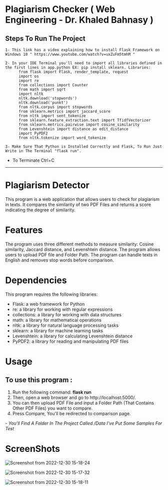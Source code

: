 # Plagiarism Checker ( Web Engineering - Dr. Khaled Bahnasy )

  ## Steps To Run The Project

    1- This link has a video explaining how to install Flask Framework on Windows 10 " https://www.youtube.com/watch?v=uxZuFm5tmhM "

    2- In your IDE Terminal you'll need to import all libraries defined in the first lines in app.python EX: pip install sklearn. Libraries: 
          from flask import Flask, render_template, request
          import os
          import re
          from collections import Counter
          from math import sqrt
          import nltk
          nltk.download('stopwords')
          nltk.download('punkt')
          from nltk.corpus import stopwords
          from sklearn.metrics import jaccard_score
          from nltk import sent_tokenize
          from sklearn.feature_extraction.text import TfidfVectorizer
          from sklearn.metrics.pairwise import cosine_similarity
          from Levenshtein import distance as edit_distance
          import PyPDF2
          from nltk.tokenize import word_tokenize

    3- Make Sure That Python is Installed Correctly and Flask, To Run Just Write in The Terminal "flask run".

- To Terminate Ctrl+C

---------------------------------------------------------------------------------------------------------------------------------------------------------


# Plagiarism Detector
This program is a web application that allows users to check for plagiarism in texts. It compares the similarity of two PDF Files and returns a score indicating the degree of similarity.

# Features
The program uses three different methods to measure similarity: Cosine similarity, Jaccard distance, and Levenshtein distance.
The program allows users to upload PDF file and Folder Path.
The program can handle texts in English and removes stop words before comparison.

# Dependencies
This program requires the following libraries:
  - Flask: a web framework for Python
  - re: a library for working with regular expressions
  - collections: a library for working with data structures
  - math: a library for mathematical operations
  - nltk: a library for natural language processing tasks
  - sklearn: a library for machine learning tasks
  - Levenshtein: a library for calculating Levenshtein distance
  - PyPDF2: a library for reading and manipulating PDF files


# Usage
## To use this program :
  1. Run the following command: **flask run**
  2. Then, open a web browser and go to http://localhost:5000/. 
  3. You can then upload PDF File and input a Folder Path (That Contains Other PDF Files) you want to compare.
  4. Press Compare, You'll be redirected to comparison page.
  
  *- You'll Find A Folder In The Project Called /Data I've Put Some Samples For Test*
 
 # ScreenShots 
 
 ![Screenshot from 2022-12-30 15-18-24](https://user-images.githubusercontent.com/76593230/210074357-7e9391f4-7f2e-4970-963c-4a4b86e61f1d.png)

 ![Screenshot from 2022-12-30 15-17-32](https://user-images.githubusercontent.com/76593230/210074411-a7026328-6fa2-48fd-be09-f8fb8e2e5727.png)
 
 ![Screenshot from 2022-12-30 15-18-11](https://user-images.githubusercontent.com/76593230/210074399-bfd6e185-3ff6-40b5-aa03-96fe940396db.png)



  
